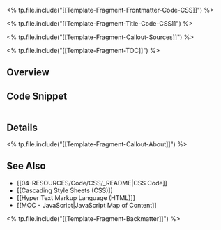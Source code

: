 <% tp.file.include("[[Template-Fragment-Frontmatter-Code-CSS]]") %>

<% tp.file.include("[[Template-Fragment-Title-Code-CSS]]") %>

<% tp.file.include("[[Template-Fragment-Callout-Sources]]") %>

<% tp.file.include("[[Template-Fragment-TOC]]") %>

## Overview

## Code Snippet

```css

```

## Details

<% tp.file.include("[[Template-Fragment-Callout-About]]") %>

## See Also

- [[04-RESOURCES/Code/CSS/_README|CSS Code]]
- [[Cascading Style Sheets (CSS)]]
- [[Hyper Text Markup Language (HTML)]]
- [[MOC - JavaScript|JavaScript Map of Content]]


<% tp.file.include("[[Template-Fragment-Backmatter]]") %>
